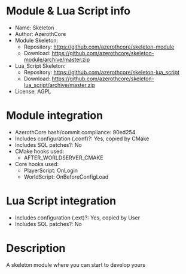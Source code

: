 # Module & Lua Script info

- Name: Skeleton
- Author: AzerothCore
- Module Skeleton:
  + Repository: https://github.com/azerothcore/skeleton-module
  + Download: https://github.com/azerothcore/skeleton-module/archive/master.zip
- Lua_Script Skeleton:
  + Repository: https://github.com/azerothcore/skeleton-lua_script
  + Download: https://github.com/azerothcore/skeleton-lua_script/archive/master.zip
- License: AGPL

# Module integration

- AzerothCore hash/commit compliance: 90ed254
- Includes configuration (.conf)?: Yes, copied by CMake
- Includes SQL patches?: No
- CMake hooks used:
    + AFTER_WORLDSERVER_CMAKE
- Core hooks used:
    + PlayerScript: OnLogin
    + WorldScript: OnBeforeConfigLoad

# Lua Script integration
- Includes configuration (.ext)?: Yes, copied by User
- Includes SQL patches?: No

# Description

A skeleton module where you can start to develop yours
